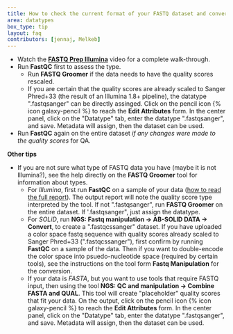 ```yaml
---
title: How to check the current format of your FASTQ dataset and convert if needed
area: datatypes
box_type: tip
layout: faq
contributors: [jennaj, Melkeb]
---
```



- Watch the **[FASTQ Prep Illumina](http://vimeo.com/galaxyproject/fastqprep)** video for a complete walk-through.
- Run **FastQC** first to assess the type.
    - Run **FASTQ Groomer** if the data needs to have the quality scores rescaled.
    - If you are certain that the quality scores are already scaled to Sanger Phred+33 (the result of an Illumina 1.8+ pipeline), the datatype ".fastqsanger" can be directly assinged. Click on the pencil icon {% icon galaxy-pencil %} to reach the **Edit Attributes** form. In the center panel, click on the "Datatype" tab, enter the datatype ".fastqsanger", and save. Metadata will assign, then the dataset can be used.
- Run **FastQC** again on the entire dataset *if any changes were made to the quality scores* for QA.

**Other tips**

- If you are not sure what type of FASTQ data you have (maybe it is not Illumina?), see the help directly on the **FASTQ Groomer** tool for information about types.
    - For _Illumina_, first run **FastQC** on a sample of your data ([how to read the full report](http://www.bioinformatics.babraham.ac.uk/projects/fastqc/Help/3%20Analysis%20Modules/)). The output report will note the quality score type interpreted by the tool. If not ".fastqsanger", run **FASTQ Groomer** on the entire dataset. If '.fastqsanger", just assign the datatype.
    - For _SOLiD_, run **NGS: Fastq manipulation → AB-SOLID DATA → Convert**, to create a ".fastqcssanger" dataset. If you have uploaded a color space fastq sequence with quality scores already scaled to Sanger Phred+33 (".fastqcssanger"), first confirm by running **FastQC** on a sample of the data. Then if you want to double-encode the color space into psuedo-nucleotide space (required by certain tools), see the instructions on the tool form **Fastq Manipulation** for the conversion.
    - If your data is _FASTA_, but you want to use tools that require FASTQ input, then using the tool **NGS: QC and manipulation → Combine FASTA and QUAL**. This tool will create "placeholder" quality scores that fit your data. On the output, click on the pencil icon {% icon galaxy-pencil %} to reach the **Edit Attributes** form. In the center panel, click on the "Datatype" tab, enter the datatype ".fastqsanger", and save. Metadata will assign, then the dataset can be used.
